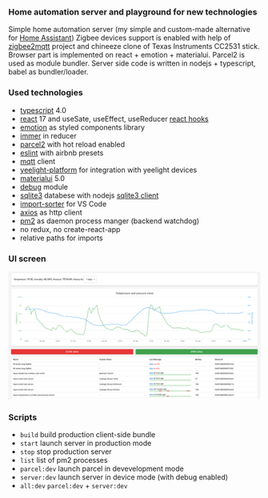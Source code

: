 ### Home automation server and playground for new technologies

Simple home automation server (my simple and custom-made alternative for [Home Assistant](https://www.home-assistant.io/))
Zigbee devices support is enabled with help of [zigbee2mqtt](https://www.zigbee2mqtt.io/) project and chineeze clone of Texas Instruments CC2531 stick.
Browser part is implemented on react + emotion + materialui. Parcel2 is used as module bundler.
Server side code is written in nodejs + typescript, babel as bundler/loader.

<!-- This GUI is also connected to MQTT broker.  -->
<!-- This project has initially started as co2 sensor box with MQTT interface.  -->
<!-- CO2 sensor hardware is implemented on top of esp8266 ([firmware, written on lua](https://github.com/fedulovivan/interstellar/tree/master/nodemcu/mqtt.lua)), flashed with nodemcu and connected to MQTT broker [mosquitto](https://mosquitto.org/).
 -->
<!-- All received metrics are saved into coachdb which allows to browse historical data. -->
<!-- Browser-server communication is implemented as RPC layer over websockets. -->

### Used technologies

- [typescript](https://www.typescriptlang.org/index.html) 4.0
- [react](https://reactjs.org/) 17 and useSate, useEffect, useReducer [react hooks](https://reactjs.org/docs/hooks-intro.html)
- [emotion](https://emotion.sh/) as styled components library
- [immer](https://immerjs.github.io/immer/docs/introduction) in reducer
- [parcel2](https://v2.parceljs.org/) with hot reload enabled
- [eslint](https://eslint.org/) with airbnb presets
- [mqtt](https://www.npmjs.com/package/mqtt) client
- [yeelight-platform](https://github.com/sahilchaddha/yeelight-platform) for integration with yeelight devices
- [materialui](https://next.material-ui.com/) 5.0
- [debug](https://www.npmjs.com/package/debug) module
- [sqlite3](https://www.sqlite.org/) databese with nodejs [sqlite3 client](https://www.npmjs.com/package/sqlite3)
- [import-sorter](https://github.com/SoominHan/import-sorter) for VS Code
- [axios](https://github.com/axios/axios) as http client
- [pm2](https://pm2.keymetrics.io/) as daemon process manger (backend watchdog)
- no redux, no create-react-app
- relative paths for imports
<!-- - RPC layer implemented over [socket.io](https://socket.io/) -->
<!-- - [couchdb](https://couchdb.apache.org/) -->
<!-- - [react-vis](https://uber.github.io/react-vis/) charting library -->

### UI screen

![ui screen](images/screen04.png)

### Scripts

- `build` build production client-side bundle
- `start` launch server in production mode
- `stop` stop production server
- `list` list of pm2 processes
- `parcel:dev` launch parcel in devevelopment mode
- `server:dev` launch server in device mode (with debug enabled)
- `all:dev` `parcel:dev` + `server:dev`

<!-- ### TODOs
- why cssinjs? https://medium.com/jobsity/css-in-javascript-with-jss-and-react-54cdd2720222
- choosing cssinjs implementation - https://github.com/streamich/freestyler/blob/master/docs/en/generations.md -->


